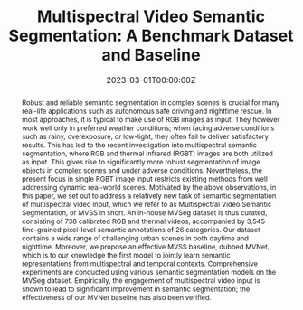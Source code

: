 ---
title: "Multispectral Video Semantic Segmentation: A Benchmark Dataset and Baseline"

# if the author is from our lab, then you need to match it with the folder name you can find here
# https://github.com/Vision-and-Learning-Lab-UAlberta/home/tree/master/content/authors
# otherwise just write down their full name
authors:
- weiji
- jingjingli
- Cheng Bian
- Zongwei Zhou
- Jiaying Zhao
- Alan Yuille
- licheng

date: "2023-03-01T00:00:00Z"
doi: 

# Schedule page publish date (NOT publication's date).
publishDate: "2023-03-01T00:00:00Z"

# Publication type.
# Legend: 0 = Uncategorized; 1 = Conference paper; 2 = Journal article;
# 3 = Preprint / Working Paper; 4 = Report; 5 = Book; 6 = Book section;
# 7 = Thesis; 8 = Patent
# you can have this as multiple types, just use a list like ["1", "3"]
publication_types: ["1"]

# Publication name and optional abbreviated publication name.
publication: Proceedings of IEEE Conference on Computer Vision and Pattern Recognition
publication_short: "*Proceedings of IEEE Conference on Computer Vision and Pattern Recognition(CVPR)*"

abstract: "Robust and reliable semantic segmentation in complex scenes is crucial for many real-life applications such as autonomous safe driving and nighttime rescue. In most approaches, it is typical to make use of RGB images as input. They however work well only in preferred weather conditions; when facing adverse conditions such as rainy, overexposure, or low-light, they often fail to deliver satisfactory results. This has led to the recent investigation into multispectral semantic segmentation, where RGB and thermal infrared (RGBT) images are both utilized as input. This gives rise to significantly more robust segmentation of image objects in complex scenes and under adverse conditions. Nevertheless, the present focus in single RGBT image input restricts existing methods from well addressing dynamic real-world scenes. Motivated by the above observations, in this paper, we set out to address a relatively new task of semantic segmentation of multispectral video input, which we refer to as Multispectral Video Semantic Segmentation, or MVSS in short. An in-house MVSeg dataset is thus curated, consisting of 738 calibrated RGB and thermal videos, accompanied by 3,545 fine-grained pixel-level semantic annotations of 26 categories. Our dataset contains a wide range of challenging urban scenes in both daytime and nighttime. Moreover, we propose an effective MVSS baseline, dubbed MVNet, which is to our knowledge the first model to jointly learn semantic representations from multispectral and temporal contexts. Comprehensive experiments are conducted using various semantic segmentation models on the MVSeg dataset. Empirically, the engagement of multispectral video input is shown to lead to significant improvement in semantic segmentation; the effectiveness of our MVNet baseline has also been verified."


# Summary. An optional shortened abstract.
summary: 

tags:
- CVPR

featured: false

links:
url_pdf: https://openaccess.thecvf.com//content/CVPR2023/papers/Ji_Multispectral_Video_Semantic_Segmentation_A_Benchmark_Dataset_and_Baseline_CVPR_2023_paper.pdf
# url_code: https://github.com/BII-wushuang/Lie-Group-Motion-Prediction
# url_dataset:
# url_poster:
# url_project: https://coderstellaj.github.io/Hierarchical-Motion-Recurrent-Network-Website/
# url_slides:
# url_source:
# url_video: https://www.youtube.com/watch?v=6Yw6O_14xHQ&feature=youtu.be


# Featured image
# To use, add an image named `featured.jpg/png` to your page's folder. 
# If you have one, please zip together
image:
  caption: ''
  focal_point: ""
  preview_only: false

---